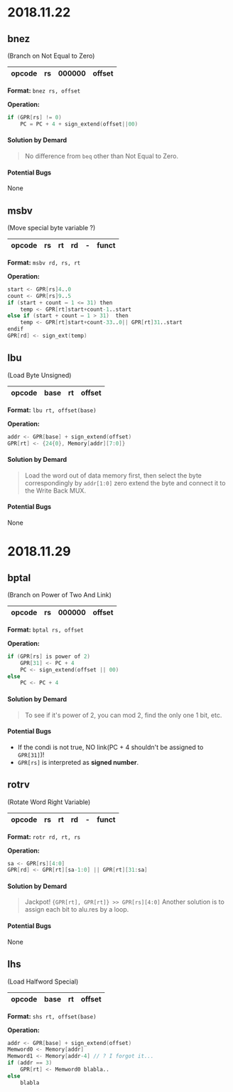 # 2018.11.22

## bnez
(Branch on Not Equal to Zero)

| opcode | rs | 000000 | offset | 
| :-: | :-: | :-: | :-: |

**Format:** `bnez rs, offset`

**Operation:**
```verilog
if (GPR[rs] != 0)
    PC = PC + 4 + sign_extend(offset||00)
```

#### Solution by Demard
> No difference from `beq` other than Not Equal to Zero.

#### Potential Bugs
  None

## msbv
(Move special byte variable ?)

| opcode | rs | rt | rd | - | funct | 
| :-: | :-: | :-: | :-: | :-: | :-: |

**Format:** `msbv rd, rs, rt`

**Operation:**
```verilog
start <- GPR[rs]4..0
count <- GPR[rs]9..5
if (start + count – 1 <= 31) then
	temp <- GPR[rt]start+count-1..start
else if (start + count – 1 > 31)  then
	temp <- GPR[rt]start+count-33..0|| GPR[rt]31..start
endif
GPR[rd] <- sign_ext(temp)
```

## lbu
(Load Byte Unsigned)

| opcode | base | rt | offset | 
| :-: | :-: | :-: | :-: |

**Format:** `lbu rt, offset(base)`

**Operation:**
```verilog
addr <- GPR[base] + sign_extend(offset)
GPR[rt] <- {24{0}, Memory[addr][7:0]}
```

#### Solution by Demard
> Load the word out of data memory first, then select the byte correspondingly by `addr[1:0]`
> zero extend the byte and connect it to the Write Back MUX.

#### Potential Bugs
  None

# 2018.11.29

## bptal
(Branch on Power of Two And Link)

| opcode | rs | 000000 | offset | 
| :-: | :-: | :-: | :-: |

**Format:** `bptal rs, offset`

**Operation:**
```verilog
if (GPR[rs] is power of 2)
    GPR[31] <- PC + 4
    PC <- sign_extend(offset || 00)
else
    PC <- PC + 4
```

#### Solution by Demard
> To see if it's power of 2, you can mod 2, find the only one 1 bit, etc.

#### Potential Bugs
- If the condi is not true, NO link(PC + 4 shouldn't be assigned to `GPR[31]`)!
- `GPR[rs]` is interpreted as **signed number**.

## rotrv
(Rotate Word Right Variable)

| opcode | rs | rt | rd | - | funct | 
| :-: | :-: | :-: | :-: | :-: | :-: |

**Format:** `rotr rd, rt, rs`

**Operation:**
```verilog
sa <- GPR[rs][4:0]
GPR[rd] <- GPR[rt][sa-1:0] || GPR[rt][31:sa]
```

#### Solution by Demard
> Jackpot!
> `{GPR[rt], GPR[rt]} >> GPR[rs][4:0]`
> Another solution is to assign each bit to alu.res by a loop.

#### Potential Bugs
  None

## lhs
(Load Halfword Special)

| opcode | base | rt | offset | 
| :-: | :-: | :-: | :-: |

**Format:** `shs rt, offset(base)`

**Operation:**
```verilog
addr <- GPR[base] + sign_extend(offset)
Memword0 <- Memory[addr]
Memword1 <- Memory[addr-4] // ? I forgot it...
if (addr == 3)
    GPR[rt] <- Memword0 blabla..
else 
    blabla
```
